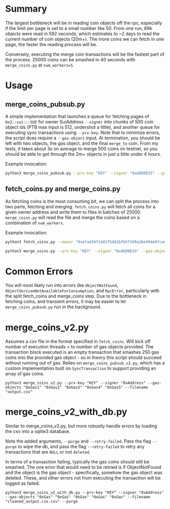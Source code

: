 # Summary
The largest bottleneck will be in reading coin objects off the rpc, especially if the limit per page is set to a small number like 50.
From one run, 69k objects were read in 592 seconds, which estimates to ~2 days to read the current number of coin objects (20m+).
The more coins we can fetch in one page, the faster the reading process will be.

Conversely, executing the merge coin transactions will be the fastest part of the process. 25000 coins can be smashed in 40 seconds with `merge_coins.py` at `num_workers=5`.

# Usage

## merge_coins_pubsub.py
A simple implementation that launches a queue for fetching pages of `0x2::sui:::SUI` for owner SuiAddress `--signer` into chunks of 500 coin object ids (PTB max input is 512, undershot a little), and another queue for executing sync transactions using `--prv-key`. Note that to minimize errors, the script does require a `--gas-object` input. At termination, you should be left with two objects, the gas object, and the final `merge_to` coin. From my tests, it takes about 3s on average to merge 500 coins on testnet, so you should be able to get through the 2m+ objects in just a little under 4 hours.

Example invocation:
```bash
python3 merge_coins_pubsub.py --prv-key "KEY" --signer "0xADDRESS" --gas-object "0xOBJECT"
```

## fetch_coins.py and merge_coins.py
As fetching coins is the most consuming bit, we can split the process into two parts, fetching and merging. 
`fetch_coins.py` will fetch all coins for a given owner address and write them to files in batches of 25000.
 `merge_coins.py` will read the file and merge the coins based on a combination of `num_workers`.

Example invocation:
```bash
python3 fetch_coins.py --owner "0xefa434f1441f5d61bfb5f3d9a26e494e8fcaef87a69cd9ce639d6b648cc8a512"
```

```bash
python3 merge_coins.py --prv-key "KEY" --signer "0xADDRESS" --gas-object "0xOBJECT" --gas-to-split "0xGAS" --num-workers 5
```

# Common Errors
You will most likely run into errors like `ObjectNotFound`, `ObjectVersionNotAvailableForConsumption`, and `RpcError`, particularly with the split fetch_coins and merge_coins step. 
Due to the bottleneck in fetching coins, and transient errors, it may be easier to let `merge_coins_pubsub.py` run in the background.


# merge_coins_v2.py

Assumes a csv file in the format specified in `fetch_coins`.
Will kick off number of execution threads = to number of gas objects provided.
The transaction block executed is an empty transaction that smashes 250 gas coins into the provided gas object - so in theory this script should succeed without running out of gas.
Relies on `merge_coins_pubsub_v2.py`, which has a custom implementation built on `SyncTransaction` to support providing an array of gas coins.

```
python3 merge_coins_v2.py --prv-key "KEY" --signer "0xAddress" --gas-objects "0xGas1" "0xGas2" "0xGas3" "0xGas4" "0xGas5" --filename "output.csv"
````


# merge_coins_v2_with_db.py
Similar to merge_coins_v2.py, but more robustly handle errors by loading the csv into a sqlite3 database.

Note the added arguments, `--purge` and `--retry-failed`. Pass the flag `--purge` to wipe the db, and pass the flag `--retry-failed` to retry any transactions that are `NULL` or not `deleted`.

In terms of a transaction failing, typically the gas coins should still be smashed. The one error that would need to be retried is if ObjectNotFound and the object is the gas object - specifically, somehow the gas object was deleted. These, and other errors not from executing the transaction will be logged as failed.

```
python3 merge_coins_v2_with_db.py --prv-key "KEY" --signer "0xAddress" --gas-objects "0xGas" "0xGas" "0xGas" "0xGas" "0xGas" --filename "cleaned_output.csv.csv" --purge
```